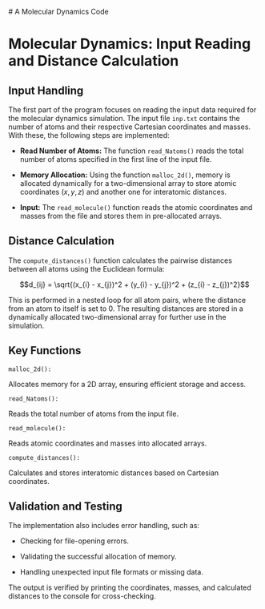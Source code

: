 \# A Molecular Dynamics Code

Molecular Dynamics: Input Reading and Distance Calculation
==========================================================

Input Handling
--------------

The first part of the program focuses on reading the input data required
for the molecular dynamics simulation. The input file `inp.txt` contains
the number of atoms and their respective Cartesian coordinates and
masses. With these, the following steps are implemented:

-   **Read Number of Atoms:** The function `read_Natoms()` reads the
    total number of atoms specified in the first line of the input file.

-   **Memory Allocation:** Using the function `malloc_2d()`, memory is
    allocated dynamically for a two-dimensional array to store atomic
    coordinates ($x, y, z$) and another one for interatomic distances.

-   **Input:** The `read_molecule()` function reads the atomic
    coordinates and masses from the file and stores them in
    pre-allocated arrays.

Distance Calculation
--------------------

The `compute_distances()` function calculates the pairwise distances
between all atoms using the Euclidean formula:

$$d_{ij} = \sqrt{(x_{i} - x_{j})^2 + (y_{i} - y_{j})^2 + (z_{i} - z_{j})^2}$$

This is performed in a nested loop for all atom pairs, where the
distance from an atom to itself is set to 0. The resulting distances are
stored in a dynamically allocated two-dimensional array for further use
in the simulation.

Key Functions
-------------

`malloc_2d():`

   Allocates memory for a 2D array, ensuring efficient storage and
    access.

`read_Natoms():`

   Reads the total number of atoms from the input file.

`read_molecule():`

   Reads atomic coordinates and masses into allocated arrays.

`compute_distances():`

   Calculates and stores interatomic distances based on Cartesian
    coordinates.

Validation and Testing
----------------------

The implementation also includes error handling, such as:

-   Checking for file-opening errors.

-   Validating the successful allocation of memory.

-   Handling unexpected input file formats or missing data.

The output is verified by printing the coordinates, masses, and
calculated distances to the console for cross-checking.
